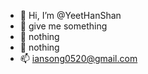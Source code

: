 - 👋 Hi, I’m @YeetHanShan
- 👀 give me something
- 🌱 nothing
- 💞️ nothing
- 📫 iansong0520@gmail.com

<!---
YeetHanShan/YeetHanShan is a ✨ special ✨ repository because its `README.md` (this file) appears on your GitHub profile.
You can click the Preview link to take a look at your changes.
--->
